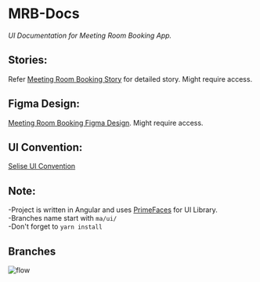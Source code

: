 # MRB-Docs
*UI Documentation for Meeting Room Booking App.*

## Stories:
Refer [Meeting Room Booking Story](https://docs.google.com/document/d/1BfhgfNOITF2ktaKfbpIvcTJ8B3km_fdCNuRkgiXf8i4/edit) for detailed story. Might require access.

## Figma Design: 
[Meeting Room Booking Figma Design](https://www.figma.com/file/JS2zV3uQUNSeOO6jLkSUWb/Meeting-Room-Booking-Internal?fuid=1049609933941444786). Might require access.

## UI Convention: 
[Selise UI Convention](https://wiki.selise.tech/team/ui)

## Note:
-Project is written in Angular and uses [PrimeFaces](https://www.primefaces.org/primeng/) for UI Library.  
-Branches name start with `ma/ui/`  
-Don't forget to `yarn install`  

## Branches
![flow](https://user-images.githubusercontent.com/87816481/150762339-a1bab345-b41a-4eaa-9294-dff1c6f75aea.PNG)

